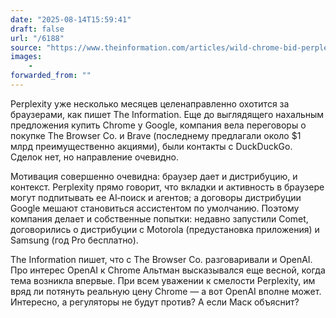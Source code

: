 ```yaml
---
date: "2025-08-14T15:59:41"
draft: false
url: "/6188"
source: "https://www.theinformation.com/articles/wild-chrome-bid-perplexity-hunting-browsers?rc=ukjmk2"
images:
    -
forwarded_from: ""
---
```


Perplexity уже несколько месяцев целенаправленно охотится за браузерами, как пишет The Information. Еще до выглядящего нахальным предложения купить Chrome у Google, компания вела переговоры о покупке The Browser Co. и Brave (последнему предлагали около $1 млрд преимущественно акциями), были контакты с DuckDuckGo. Сделок нет, но направление очевидно.

Мотивация совершенно очевидна: браузер дает и дистрибуцию, и контекст. Perplexity прямо говорит, что вкладки и активность в браузере могут подпитывать ее AI‑поиск и агентов; а договоры дистрибуции Google мешают становиться ассистентом по умолчанию. Поэтому компания делает и собственные попытки: недавно запустили Comet, договорились о дистрибуции с Motorola (предустановка приложения) и Samsung (год Pro бесплатно).

The Information пишет, что с The Browser Co. разговаривали и OpenAI. Про интерес OpenAI к Chrome Альтман высказывался еще весной, когда тема возникла впервые. При всем уважении к смелости Perplexity, им вряд ли потянуть реальную цену Chrome — а вот OpenAI вполне может. Интересно, а регуляторы не будут против? А если Маск объяснит?
